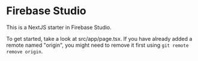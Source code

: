 # Firebase Studio

This is a NextJS starter in Firebase Studio.

To get started, take a look at src/app/page.tsx.
If you have already added a remote named "origin", you might need to remove it first using `git remote remove origin`.
